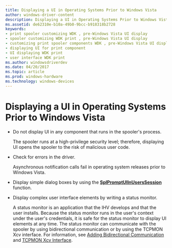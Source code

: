 ```yaml
---
title: Displaying a UI in Operating Systems Prior to Windows Vista
author: windows-driver-content
description: Displaying a UI in Operating Systems Prior to Windows Vista
ms.assetid: de62310e-b10a-49b0-9bcc-b918318b2728
keywords:
- print spooler customizing WDK , pre-Windows Vista UI display
- spooler customizing WDK print , pre-Windows Vista UI display
- customizing print spooler components WDK , pre-Windows Vista UI display
- displaying UI for print component
- UI displaying WDK print
- user interface WDK print
ms.author: windowsdriverdev
ms.date: 04/20/2017
ms.topic: article
ms.prod: windows-hardware
ms.technology: windows-devices
---
```


# Displaying a UI in Operating Systems Prior to Windows Vista





-   Do not display UI in any component that runs in the spooler's process.

    The spooler runs at a high-privilege security level; therefore, displaying UI opens the spooler to the risk of malicious user code.

-   Check for errors in the driver.

    Asynchronous notification calls fail in operating system releases prior to Windows Vista.

-   Display simple dialog boxes by using the [**SplPromptUIInUsersSession**](https://msdn.microsoft.com/library/windows/hardware/ff562679) function.

-   Display complex user interface elements by writing a status monitor.

    A status monitor is an application that the IHV develops and that the user installs. Because the status monitor runs in the user's context under the user's credentials, it is safe for the status monitor to display UI elements at any time. The status monitor can communicate with the spooler by using bidirectional communication or by using the TCPMON Xcv interface. For information, see [Adding Bidirectional Communication](adding-bidirectional-communication.md) and [TCPMON Xcv Interface](tcpmon-xcv-interface.md).

 

 




